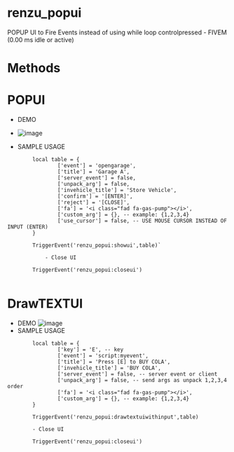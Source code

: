 # renzu_popui
POPUP UI to Fire Events instead of using while loop controlpressed - FIVEM (0.00 ms idle or active)

# Methods
# POPUI
- DEMO
- ![image](https://user-images.githubusercontent.com/82306584/128152418-cf190597-4438-4860-8d63-d49874a763ef.png)

- SAMPLE USAGE
``` 
        local table = {
                ['event'] = 'opengarage',
                ['title'] = 'Garage A',
                ['server_event'] = false,
                ['unpack_arg'] = false,
                ['invehicle_title'] = 'Store Vehicle',
                ['confirm'] = '[ENTER]',
                ['reject'] = '[CLOSE]',
                ['fa'] = '<i class="fad fa-gas-pump"></i>',
                ['custom_arg'] = {}, -- example: {1,2,3,4}
                ['use_cursor'] = false, -- USE MOUSE CURSOR INSTEAD OF INPUT (ENTER)
        }
        
        TriggerEvent('renzu_popui:showui',table)`

            - Close UI
    
        TriggerEvent('renzu_popui:closeui')
    
 ```

# DrawTEXTUI

- DEMO
![image](https://user-images.githubusercontent.com/82306584/128152314-5cfab36f-1ed3-44e3-8b8c-49ed518388f9.png)
- SAMPLE USAGE

``` 
        local table = {
                ['key'] = 'E', -- key
                ['event'] = 'script:myevent',
                ['title'] = 'Press [E] to BUY COLA',
                ['invehicle_title'] = 'BUY COLA',
                ['server_event'] = false, -- server event or client
                ['unpack_arg'] = false, -- send args as unpack 1,2,3,4 order
                ['fa'] = '<i class="fad fa-gas-pump"></i>',
                ['custom_arg'] = {}, -- example: {1,2,3,4}
        }
        
        TriggerEvent('renzu_popui:drawtextuiwithinput',table)
        
        - Close UI
    
        TriggerEvent('renzu_popui:closeui')
    
 ```
